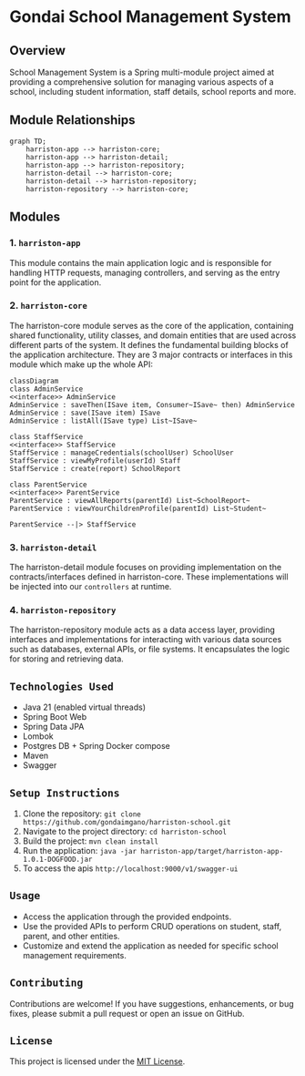 # Gondai School Management System

## Overview
School Management System is a Spring multi-module project aimed at providing a comprehensive solution for managing various aspects of a school, including student information, staff details, school reports and more.

## Module Relationships

```mermaid
graph TD;
    harriston-app --> harriston-core;
    harriston-app --> harriston-detail;
    harriston-app --> harriston-repository;
    harriston-detail --> harriston-core;
    harriston-detail --> harriston-repository;
    harriston-repository --> harriston-core;
```

## Modules

### 1. `harriston-app`
This module contains the main application logic and is responsible for handling HTTP requests, managing controllers, and serving as the entry point for the application.

### 2. `harriston-core`
The harriston-core module serves as the core of the application, containing shared functionality, utility classes, and domain entities that are used across different parts of the system. It defines the fundamental building blocks of the application architecture.
They are 3 major contracts or interfaces in this module which make up the whole API:

```mermaid
classDiagram
class AdminService
<<interface>> AdminService
AdminService : saveThen(ISave item, Consumer~ISave~ then) AdminService
AdminService : save(ISave item) ISave
AdminService : listAll(ISave type) List~ISave~

class StaffService
<<interface>> StaffService
StaffService : manageCredentials(schoolUser) SchoolUser
StaffService : viewMyProfile(userId) Staff
StaffService : create(report) SchoolReport

class ParentService
<<interface>> ParentService
ParentService : viewAllReports(parentId) List~SchoolReport~
ParentService : viewYourChildrenProfile(parentId) List~Student~

ParentService --|> StaffService
```

### 3. `harriston-detail`
The harriston-detail module focuses on providing implementation on the contracts/interfaces defined in harriston-core. These implementations will be injected into our `controllers` at runtime.

### 4. `harriston-repository`
The harriston-repository module acts as a data access layer, providing interfaces and implementations for interacting with various data sources such as databases, external APIs, or file systems. It encapsulates the logic for storing and retrieving data.

## `Technologies Used`
- Java 21  (enabled virtual threads)
- Spring Boot Web
- Spring Data JPA
- Lombok
- Postgres DB + Spring Docker compose 
- Maven
- Swagger

## `Setup Instructions`
1. Clone the repository: `git clone https://github.com/gondaimgano/harriston-school.git`
2. Navigate to the project directory: `cd harriston-school`
3. Build the project: `mvn clean install`
4. Run the application: `java -jar harriston-app/target/harriston-app-1.0.1-DOGFOOD.jar`
5. To access the apis `http://localhost:9000/v1/swagger-ui`


## `Usage`
- Access the application through the provided endpoints.
- Use the provided APIs to perform CRUD operations on student, staff, parent, and other entities.
- Customize and extend the application as needed for specific school management requirements.

## `Contributing`
Contributions are welcome! If you have suggestions, enhancements, or bug fixes, please submit a pull request or open an issue on GitHub.

## `License`
This project is licensed under the [MIT License](LICENSE).
